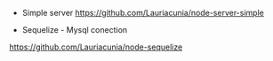 - Simple server
  https://github.com/Lauriacunia/node-server-simple

- Sequelize - Mysql conection

https://github.com/Lauriacunia/node-sequelize
